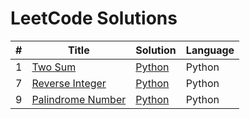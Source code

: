 # LeetCode Solutions

| # | Title | Solution | Language |
|---|-------|----------|----------|
| 1 | [Two Sum](https://leetcode.com/problems/two-sum/) | [Python](./python/1_Two_Sum.py) | Python |
| 7 | [Reverse Integer](https://leetcode.com/problems/reverse-integer/) | [Python](./python/7_Reverse_Integer.py) | Python |
| 9 | [Palindrome Number](https://leetcode.com/problems/palindrome-number/) | [Python](./python/9_Palindrome_Number.py) | Python |
